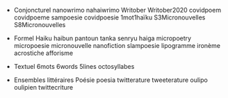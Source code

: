 - Conjoncturel
nanowrimo
nahaiwrimo
Writober
Writober2020
covidpoem
covidpoeme
sampoesie
covidpoesie
1mot1haïku
S3Micronouvelles 
S8Micronouvelles

- Formel 
Haiku
haibun
pantoun
tanka
senryu
haiga
micropoetry
micropoesie
micronouvelle
nanofiction
slampoesie
lipogramme
ironème
acrostiche
afforisme

- Textuel
6mots
6words
5lines
octosyllabes

- Ensembles littéraires
Poésie
poesia
twitterature
tweeterature
oulipo
oulipien
twittecriture




